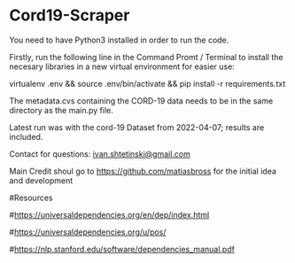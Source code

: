# Cord19-Scraper
You need to have Python3 installed in order to run the code.

Firstly, run the following line in the Command Promt / Terminal to install the necesary libraries in a new virtual environment for easier use:

virtualenv .env && source .env/bin/activate && pip install -r requirements.txt

The metadata.cvs containing the CORD-19 data needs to be in the same directory as the main.py file.

Latest run was with the cord-19 Dataset from 2022-04-07; results are included.

Contact for questions: ivan.shtetinski@gmail.com

Main Credit shoul go to https://github.com/matiasbross for the initial idea and development

#Resources

#https://universaldependencies.org/en/dep/index.html

#https://universaldependencies.org/u/pos/

#https://nlp.stanford.edu/software/dependencies_manual.pdf
